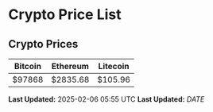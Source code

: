 # Crypto Price List

## Crypto Prices
| Bitcoin | Ethereum | Litecoin |
| ------- | -------- | -------- |
| $97868 | $2835.68 | $105.96 |
**Last Updated:** 2025-02-06 05:55 UTC
**Last Updated:** $DATE$

